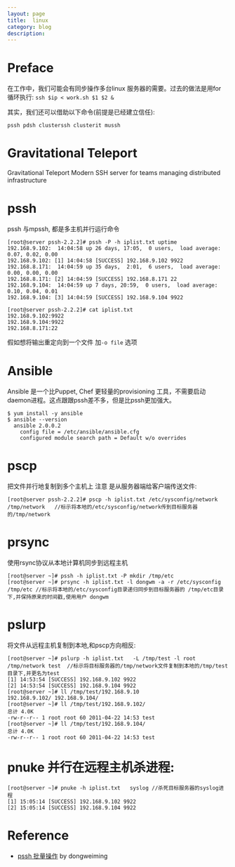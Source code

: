 ```yaml
---
layout: page
title:	linux
category: blog
description:
---
```

# Preface
在工作中，我们可能会有同步操作多台linux 服务器的需要。过去的做法是用for 循环执行: `ssh $ip < work.sh $1 $2 &`

其实，我们还可以借助以下命令(前提是已经建立信任):

    pssh pdsh clusterssh clusterit mussh

# Gravitational Teleport
Gravitational Teleport
Modern SSH server for teams managing distributed infrastructure

# pssh
pssh 与mpssh, 都是多主机并行运行命令

	[root@server pssh-2.2.2]# pssh -P -h iplist.txt uptime
	192.168.9.102:  14:04:58 up 26 days, 17:05,  0 users,  load average: 0.07, 0.02, 0.00
	192.168.9.102: [1] 14:04:58 [SUCCESS] 192.168.9.102 9922
	192.168.8.171:  14:04:59 up 35 days,  2:01,  6 users,  load average: 0.00, 0.00, 0.00
	192.168.8.171: [2] 14:04:59 [SUCCESS] 192.168.8.171 22
	192.168.9.104:  14:04:59 up 7 days, 20:59,  0 users,  load average: 0.10, 0.04, 0.01
	192.168.9.104: [3] 14:04:59 [SUCCESS] 192.168.9.104 9922

	[root@server pssh-2.2.2]# cat iplist.txt
	192.168.9.102:9922
	192.168.9.104:9922
	192.168.8.171:22

假如想将输出重定向到一个文件 加`-o file` 选项

# Ansible
Ansible 是一个比Puppet, Chef 更轻量的provisioning 工具，不需要启动daemon进程。这点跟跟pssh差不多，但是比pssh更加强大。

	$ yum install -y ansible
	$ ansible --version
	  ansible 2.0.0.2
	    config file = /etc/ansible/ansible.cfg
	    configured module search path = Default w/o overrides

# pscp
把文件并行地复制到多个主机上 注意 是从服务器端给客户端传送文件:

	[root@server pssh-2.2.2]# pscp -h iplist.txt /etc/sysconfig/network /tmp/network   //标示将本地的/etc/sysconfig/network传到目标服务器的/tmp/network

# prsync
使用rsync协议从本地计算机同步到远程主机

	[root@server ~]# pssh -h iplist.txt -P mkdir /tmp/etc
	[root@server ~]# prsync -h iplist.txt -l dongwm -a -r /etc/sysconfig /tmp/etc //标示将本地的/etc/sysconfig目录递归同步到目标服务器的 /tmp/etc目录下,并保持原来的时间戳,使用用户 dongwm

# pslurp
将文件从远程主机复制到本地,和pscp方向相反:

	[root@server ~]# pslurp -h iplist.txt   -L /tmp/test -l root /tmp/network test  //标示将目标服务器的/tmp/network文件复制到本地的/tmp/test目录下,并更名为test
	[1] 14:53:54 [SUCCESS] 192.168.9.102 9922
	[2] 14:53:54 [SUCCESS] 192.168.9.104 9922
	[root@server ~]# ll /tmp/test/192.168.9.10
	192.168.9.102/ 192.168.9.104/
	[root@server ~]# ll /tmp/test/192.168.9.102/
	总计 4.0K
	-rw-r--r-- 1 root root 60 2011-04-22 14:53 test
	[root@server ~]# ll /tmp/test/192.168.9.104/
	总计 4.0K
	-rw-r--r-- 1 root root 60 2011-04-22 14:53 test

# pnuke 并行在远程主机杀进程:

	[root@server ~]# pnuke -h iplist.txt   syslog //杀死目标服务器的syslog进程
	[1] 15:05:14 [SUCCESS] 192.168.9.102 9922
	[2] 15:05:14 [SUCCESS] 192.168.9.104 9922

# Reference
- [pssh 批量操作] by dongweiming

[pssh 批量操作]: http://dongweiming.github.io/blog/archives/%E4%BD%BF%E7%94%A8pssh%E8%BF%9B%E8%A1%8C%E5%B9%B6%E8%A1%8C%E6%89%B9%E9%87%8F%E6%93%8D%E4%BD%9C/

